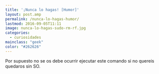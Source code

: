 ```yaml
---
title: '¡Nunca lo hagas! [Humor]'
layout: post.amp
permalink: /nunca-lo-hagas-humor/
lastmod: 2016-09-05T11:11
image: nunca-lo-hagas-sudo-rm-rf.jpg
categories:
  - curiosidades
mainclass: "geek"
color: "#262626"
---
```


<figure>
	<amp-img on="tap:lightbox1" role="button" tabindex="0" layout="responsive"  height="318" width="350" src="/assets/img/nunca-lo-hagas-sudo-rm-rf.jpg"></amp-img>
</figure>

Por supuesto no se os debe ocurrir ejecutar este comando si no quereis quedaros sin SO.

<!--more-->
